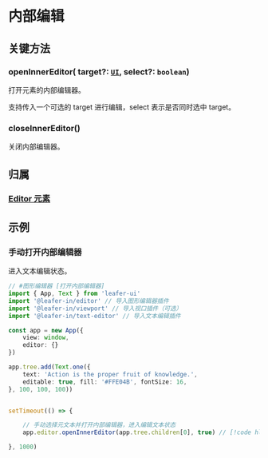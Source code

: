 # 内部编辑

## 关键方法

### openInnerEditor( target?: [`UI`](/reference/display/UI.md), select?: `boolean`)

打开元素的内部编辑器。

支持传入一个可选的 target 进行编辑，select 表示是否同时选中 target。

### closeInnerEditor()

关闭内部编辑器。

## 归属

### [Editor 元素](/plugin/in/editor/index.md#editor-元素)

## 示例

### 手动打开内部编辑器

进入文本编辑状态。

```ts
// #图形编辑器 [打开内部编辑器]
import { App, Text } from 'leafer-ui'
import '@leafer-in/editor' // 导入图形编辑器插件  
import '@leafer-in/viewport' // 导入视口插件（可选）
import '@leafer-in/text-editor' // 导入文本编辑插件

const app = new App({
    view: window,
    editor: {}
})

app.tree.add(Text.one({
    text: 'Action is the proper fruit of knowledge.',
    editable: true, fill: '#FFE04B', fontSize: 16,
}, 100, 100, 100))


setTimeout(() => {

    // 手动选择元文本并打开内部编辑器，进入编辑文本状态
    app.editor.openInnerEditor(app.tree.children[0], true) // [!code hl]

}, 1000)

```

